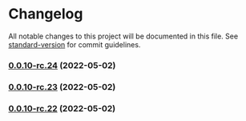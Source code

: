 # Changelog

All notable changes to this project will be documented in this file. See [standard-version](https://github.com/conventional-changelog/standard-version) for commit guidelines.

### [0.0.10-rc.24](https://personal-github.com/kizmo04/actions-test/compare/@adnamas/sdk@0.0.10-rc.23...@adnamas/sdk@0.0.10-rc.24) (2022-05-02)

### [0.0.10-rc.23](https://personal-github.com/kizmo04/actions-test/compare/@adnamas/sdk@0.0.10-rc.20...@adnamas/sdk@0.0.10-rc.23) (2022-05-02)

### [0.0.10-rc.22](https://personal-github.com/kizmo04/actions-test/compare/@ttt/0.0.12-rc.7...@ttt/0.0.10-rc.22) (2022-05-02)
